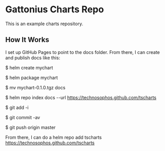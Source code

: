 # Gattonius Charts Repo
This is an example charts repository.

## How It Works
I set up GitHub Pages to point to the docs folder. From there, I can create and publish docs like this:

$ helm create mychart

$ helm package mychart

$ mv mychart-0.1.0.tgz docs

$ helm repo index docs --url https://technosophos.github.com/tscharts

$ git add -i

$ git commit -av

$ git push origin master

From there, I can do a helm repo add tscharts https://technosophos.github.com/tscharts
